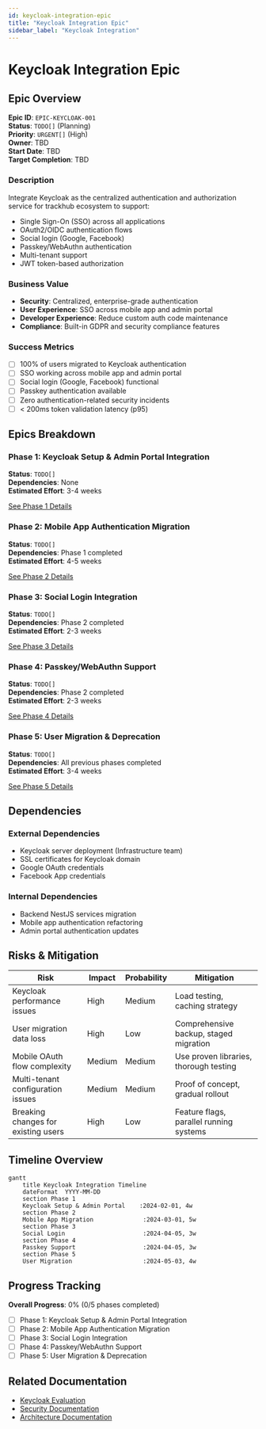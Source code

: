 ```yaml
---
id: keycloak-integration-epic
title: "Keycloak Integration Epic"
sidebar_label: "Keycloak Integration"
---
```


# Keycloak Integration Epic

## Epic Overview

**Epic ID**: `EPIC-KEYCLOAK-001`  
**Status**: `TODO[]` (Planning)  
**Priority**: `URGENT[]` (High)  
**Owner**: TBD  
**Start Date**: TBD  
**Target Completion**: TBD

### Description

Integrate Keycloak as the centralized authentication and authorization service for trackhub ecosystem to support:
- Single Sign-On (SSO) across all applications
- OAuth2/OIDC authentication flows
- Social login (Google, Facebook)
- Passkey/WebAuthn authentication
- Multi-tenant support
- JWT token-based authorization

### Business Value

- **Security**: Centralized, enterprise-grade authentication
- **User Experience**: SSO across mobile app and admin portal
- **Developer Experience**: Reduce custom auth code maintenance
- **Compliance**: Built-in GDPR and security compliance features

### Success Metrics

- [ ] 100% of users migrated to Keycloak authentication
- [ ] SSO working across mobile app and admin portal
- [ ] Social login (Google, Facebook) functional
- [ ] Passkey authentication available
- [ ] Zero authentication-related security incidents
- [ ] < 200ms token validation latency (p95)

## Epics Breakdown

### Phase 1: Keycloak Setup & Admin Portal Integration
**Status**: `TODO[]`  
**Dependencies**: None  
**Estimated Effort**: 3-4 weeks

[See Phase 1 Details](./keycloak-phase-1-admin-portal.md)

### Phase 2: Mobile App Authentication Migration
**Status**: `TODO[]`  
**Dependencies**: Phase 1 completed  
**Estimated Effort**: 4-5 weeks

[See Phase 2 Details](./keycloak-phase-2-mobile-app.md)

### Phase 3: Social Login Integration
**Status**: `TODO[]`  
**Dependencies**: Phase 2 completed  
**Estimated Effort**: 2-3 weeks

[See Phase 3 Details](./keycloak-phase-3-social-login.md)

### Phase 4: Passkey/WebAuthn Support
**Status**: `TODO[]`  
**Dependencies**: Phase 2 completed  
**Estimated Effort**: 2-3 weeks

[See Phase 4 Details](./keycloak-phase-4-passkey.md)

### Phase 5: User Migration & Deprecation
**Status**: `TODO[]`  
**Dependencies**: All previous phases completed  
**Estimated Effort**: 3-4 weeks

[See Phase 5 Details](./keycloak-phase-5-migration.md)

## Dependencies

### External Dependencies
- Keycloak server deployment (Infrastructure team)
- SSL certificates for Keycloak domain
- Google OAuth credentials
- Facebook App credentials

### Internal Dependencies
- Backend NestJS services migration
- Mobile app authentication refactoring
- Admin portal authentication updates

## Risks & Mitigation

| Risk | Impact | Probability | Mitigation |
|------|--------|-------------|------------|
| Keycloak performance issues | High | Medium | Load testing, caching strategy |
| User migration data loss | High | Low | Comprehensive backup, staged migration |
| Mobile OAuth flow complexity | Medium | Medium | Use proven libraries, thorough testing |
| Multi-tenant configuration issues | Medium | Medium | Proof of concept, gradual rollout |
| Breaking changes for existing users | High | Low | Feature flags, parallel running systems |

## Timeline Overview

```mermaid
gantt
    title Keycloak Integration Timeline
    dateFormat  YYYY-MM-DD
    section Phase 1
    Keycloak Setup & Admin Portal    :2024-02-01, 4w
    section Phase 2
    Mobile App Migration              :2024-03-01, 5w
    section Phase 3
    Social Login                      :2024-04-05, 3w
    section Phase 4
    Passkey Support                   :2024-04-05, 3w
    section Phase 5
    User Migration                    :2024-05-03, 4w
```

## Progress Tracking

**Overall Progress**: 0% (0/5 phases completed)

- [ ] Phase 1: Keycloak Setup & Admin Portal Integration
- [ ] Phase 2: Mobile App Authentication Migration
- [ ] Phase 3: Social Login Integration
- [ ] Phase 4: Passkey/WebAuthn Support
- [ ] Phase 5: User Migration & Deprecation

## Related Documentation

- [Keycloak Evaluation](../keycloak-evaluation.md)
- [Security Documentation](../security.md)
- [Architecture Documentation](../architecture.md)


